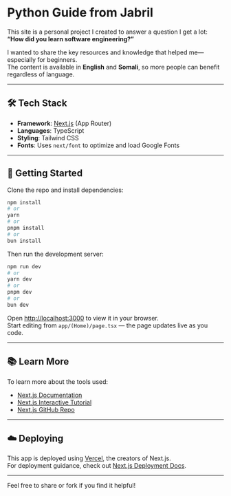 # Python Guide from Jabril

This site is a personal project I created to answer a question I get a lot:  
**“How did you learn software engineering?”**

I wanted to share the key resources and knowledge that helped me—especially for beginners.  
The content is available in **English** and **Somali**, so more people can benefit regardless of language.

---

## 🛠 Tech Stack

- **Framework**: [Next.js](https://nextjs.org/) (App Router)
- **Languages**: TypeScript
- **Styling**: Tailwind CSS
- **Fonts**: Uses `next/font` to optimize and load Google Fonts

---

## 🚀 Getting Started

Clone the repo and install dependencies:

```bash
npm install
# or
yarn
# or
pnpm install
# or
bun install
```

Then run the development server:

```bash
npm run dev
# or
yarn dev
# or
pnpm dev
# or
bun dev
```

Open [http://localhost:3000](http://localhost:3000) to view it in your browser.  
Start editing from `app/(Home)/page.tsx` — the page updates live as you code.

---

## 📚 Learn More

To learn more about the tools used:

- [Next.js Documentation](https://nextjs.org/docs)
- [Next.js Interactive Tutorial](https://nextjs.org/learn)
- [Next.js GitHub Repo](https://github.com/vercel/next.js)

---

## ☁️ Deploying

This app is deployed using [Vercel](https://vercel.com), the creators of Next.js.  
For deployment guidance, check out [Next.js Deployment Docs](https://nextjs.org/docs/deployment).

---

Feel free to share or fork if you find it helpful!
